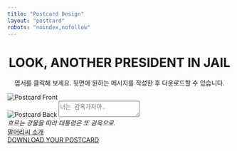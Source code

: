 ```yaml
---
title: "Postcard Design"
layout: "postcard"
robots: "noindex,nofollow"
---
```


<h1 style="text-align:center;">LOOK, ANOTHER PRESIDENT IN JAIL</h1>
<p style="text-align:center;">엽서를 클릭해 보세요. 뒷면에 원하는 메시지를 작성한 후 다운로드할 수 있습니다.</p>
<div class="postcard-container">
  <div class="postcard" id="postcard">
    <img id="front" src="https://bear-images.sfo2.cdn.digitaloceanspaces.com/kangko/6__2.webp" alt="Postcard Front" class="front">
    <div class="back-container" id="back-container">
      <img id="back" src="/images/postcard-back.png" alt="Postcard Back" class="back">
      <textarea id="message" placeholder="너는 감옥가지마."></textarea>
    </div>
  </div>
  <em class="intro">
    흐르는 강물을 따라 대통령은 또 감옥으로.
  </em>
  <div class="download-links">
    <a href="https://kangminsuk.com/mal/">말머리씨 소개</a>
    <br>
    <a href="#" id="download-link">DOWNLOAD YOUR POSTCARD</a>
  </div>
</div>
